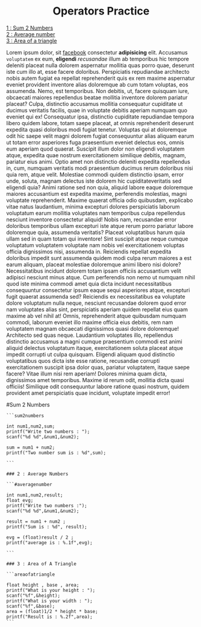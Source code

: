 <h1 align="center">Operators Practice</h1>

[1 : Sum 2 Numbers](#sum-2-numbers)</br>
[2 : Average number](#averagenumber)</br>
[3 : Area of a triangle](#areaofatriangle)</br>


Lorem ipsum dolor, sit [facebook](https://facebook.com) consectetur **adipisicing** elit. Accusamus `voluptatem` ex eum, **eligendi** _recusandae_ illum
ab temporibus hic tempore deleniti placeat nulla dolorem aspernatur mollitia quas porro quae, deserunt iste cum
illo at, esse facere doloribus. Perspiciatis repudiandae architecto nobis autem fugiat ea repellat reprehenderit
quis ex rem maxime aspernatur eveniet provident inventore alias doloremque ab cum totam voluptas, eos assumenda.
Nemo, est temporibus. Non debitis, ut, facere quisquam iure, obcaecati maiores repellendus beatae mollitia
inventore dolorem pariatur placeat? Culpa, distinctio accusamus mollitia consequatur cupiditate ut ducimus
veritatis facilis, quae in voluptate debitis aperiam numquam quo eveniet qui ex! Consequatur ipsa, distinctio
cupiditate repudiandae tempora libero quidem labore, totam saepe placeat, at omnis reprehenderit deserunt
expedita quasi doloribus modi fugiat tenetur. Voluptas qui at doloremque odit hic saepe velit magni dolorem fugiat consequuntur alias aliquam earum ut totam error asperiores fuga praesentium eveniet delectus eos, omnis eum aperiam quod quaerat. Suscipit illum dolor non eligendi voluptatem atque, expedita quae nostrum exercitationem similique debitis, magnam, pariatur eius animi. Optio amet non distinctio deleniti expedita repellendus in, cum, numquam veritatis modi praesentium ducimus rerum doloribus nisi quia rem, atque velit.
Molestiae commodi quidem distinctio ipsam, error unde, soluta, magnam delectus iste dolorem hic cupiditateveritatis sed eligendi quia? Animi ratione sed non quia, aliquid labore eaque doloremque maiores accusantium est expedita maxime, perferendis molestias, magni voluptate reprehenderit. Maxime quaerat officia odio quibusdam, explicabo vitae natus laudantium, minima excepturi dolores perspiciatis laborum voluptatum earum mollitia voluptates nam temporibus culpa repellendus nesciunt inventore consectetur aliquid! Nobis nam, recusandae error doloribus temporibus ullam excepturi iste atque rerum porro pariatur labore doloremque quia, assumenda veritatis? Placeat voluptatibus harum quia ullam sed in quam totam qui inventore! Sint suscipit atque neque cumque voluptatum voluptatem voluptate nam nobis vel exercitationem voluptas officia dignissimos nisi, assumenda
in. Reiciendis repellat expedita doloribus impedit sunt assumenda quidem modi culpa rerum maiores a est earum
aliquam, placeat molestiae doloremque animi libero nisi dolore? Necessitatibus incidunt dolorem totam ipsam officiis accusantium velit adipisci nesciunt minus atque. Cum perferendis non nemo ut numquam nihil quod iste
minima commodi amet quia dicta incidunt necessitatibus consequuntur consectetur ipsum eaque sequi asperiores
atque, excepturi fugit quaerat assumenda sed? Reiciendis ex necessitatibus ea voluptate dolore voluptatum nulla
neque, nesciunt recusandae dolorem quod error nam voluptates alias sint, perspiciatis aperiam quidem repellat eius quam maxime ab vel nihil at! Omnis, reprehenderit atque quibusdam numquam commodi, laborum eveniet illo maxime officia eius debitis, rem nam voluptatem magnam obcaecati dignissimos quasi dolore doloremque! Architecto
sed quas neque. Laudantium voluptates illo, repellendus distinctio accusamus a magni cumque praesentium commodi
est animi aliquid delectus voluptatum itaque, exercitationem soluta placeat atque impedit corrupti ut culpa
quisquam. Eligendi aliquam quod distinctio voluptatibus quos dicta iste esse ratione, recusandae corrupti
exercitationem suscipit ipsa dolor quas, pariatur voluptatem, itaque saepe facere? Vitae illum nisi rem aperiam!
Dolores minima quam dicta, dignissimos amet temporibus. Maxime id rerum odit, mollitia dicta quasi officiis!
Similique odit consequuntur labore ratione quasi nostrum, quidem provident amet perspiciatis quae incidunt,
voluptate impedit error!



#Sum 2 Numbers 

    ```sum2numbers

    int num1,num2,sum;
    printf("Write two numbers : ");
    scanf("%d %d",&num1,&num2);

    sum = num1 + num2;
    printf("Two number sum is : %d",sum);

    ```

    ### 2 : Average Numbers

    ```#averagenumber

    int num1,num2,result;
    float evg;
    printf("Write two numbers :");
    scanf("%d %d",&num1,&num2);

    result = num1 + num2 ;
    printf("Sum is : %d", result);

    evg = (float)result / 2 ;
    printf("average is : %.1f",evg);

    ```
    
    ### 3 : Area of A Triangle

    ```areaofatriangle
    
    float height , base , area;
    printf("What is your height : ");
    scanf("%f",&height);
    printf("What is your width : ");
    scanf("%f",&base);
    area = (float)1/2 * height * base;
    printf("Result is : %.2f",area);
    ```
